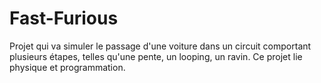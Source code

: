 # Fast-Furious
Projet qui va simuler le passage d'une voiture dans un circuit comportant plusieurs étapes, telles qu'une pente, un looping, un ravin. Ce projet lie physique et programmation.

